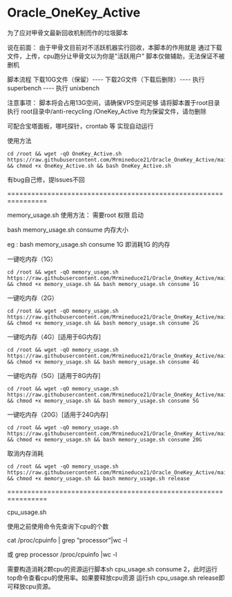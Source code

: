# Oracle_OneKey_Active
为了应对甲骨文最新回收机制而作的垃圾脚本


说在前面：
由于甲骨文目前对不活跃机器实行回收，本脚本的作用就是  通过下载文件，上传，cpu跑分让甲骨文以为你是"活跃用户"
脚本仅做辅助，无法保证不被删机

脚本流程
下载10G文件（保留）----  下载2G文件（下载后删除）----  执行 superbench   ----  执行 unixbench

注意事项：
脚本将会占用13G空间，请确保VPS空间足够
请将脚本置于root目录执行
root目录中/anti-recycling  /OneKey_Active 均为保留文件，请勿删除

可配合宝塔面板，哪吒探针，crontab 等  实现自动运行


使用方法
```
cd /root && wget -qO OneKey_Active.sh https://raw.githubusercontent.com/Mrmineduce21/Oracle_OneKey_Active/main/OneKey_Active.sh && chmod +x OneKey_Active.sh && bash OneKey_Active.sh
```

有bug自己修，提lssues不回

================================================================

memory_usage.sh
使用方法： 需要root 权限 启动

bash memory_usage.sh consume 内存大小

eg : bash memory_usage.sh consume 1G 即消耗1G 的内存

一键吃内存（1G）
```
cd /root && wget -qO memory_usage.sh https://raw.githubusercontent.com/Mrmineduce21/Oracle_OneKey_Active/main/memory_usage.sh && chmod +x memory_usage.sh && bash memory_usage.sh consume 1G
```
一键吃内存（2G）
```
cd /root && wget -qO memory_usage.sh https://raw.githubusercontent.com/Mrmineduce21/Oracle_OneKey_Active/main/memory_usage.sh && chmod +x memory_usage.sh && bash memory_usage.sh consume 2G
```
一键吃内存（4G）[适用于6G内存]
```
cd /root && wget -qO memory_usage.sh https://raw.githubusercontent.com/Mrmineduce21/Oracle_OneKey_Active/main/memory_usage.sh && chmod +x memory_usage.sh && bash memory_usage.sh consume 4G
```
一键吃内存（5G）[适用于8G内存]
```
cd /root && wget -qO memory_usage.sh https://raw.githubusercontent.com/Mrmineduce21/Oracle_OneKey_Active/main/memory_usage.sh && chmod +x memory_usage.sh && bash memory_usage.sh consume 5G
```
一键吃内存（20G）[适用于24G内存]
```
cd /root && wget -qO memory_usage.sh https://raw.githubusercontent.com/Mrmineduce21/Oracle_OneKey_Active/main/memory_usage.sh && chmod +x memory_usage.sh && bash memory_usage.sh consume 20G
```

取消内存消耗
```
cd /root && wget -qO memory_usage.sh https://raw.githubusercontent.com/Mrmineduce21/Oracle_OneKey_Active/main/memory_usage.sh && chmod +x memory_usage.sh && bash memory_usage.sh release
```

================================================================

cpu_usage.sh

使用之前使用命令先查询下cpu的个数

cat /proc/cpuinfo | grep “processor”|wc -l

或 grep processor /proc/cpuinfo |wc -l

需要构造消耗2颗cpu的资源运行脚本sh cpu_usage.sh consume 2，此时运行top命令查看cpu的使用率。如果要释放cpu资源
运行sh cpu_usage.sh release即可释放cpu资源。



